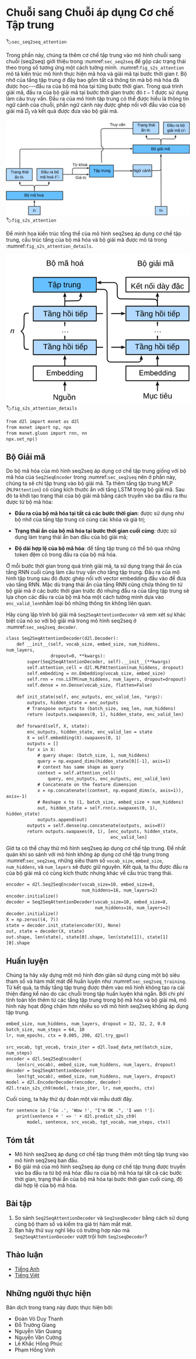 <!-- ===================== Bắt đầu dịch Phần 1 ==================== -->
<!-- ========================================= REVISE - BẮT ĐẦU =================================== -->

<!--
# Sequence to Sequence with Attention Mechanisms
-->

# Chuỗi sang Chuỗi áp dụng Cơ chế Tập trung
:label:`sec_seq2seq_attention`

<!--
In this section, we add the attention mechanism to the sequence to sequence (seq2seq) model as introduced in :numref:`sec_seq2seq` to explicitly aggregate states with weights.
:numref:`fig_s2s_attention` shows the model architecture for encoding and decoding at the timestep $t$.
Here, the memory of the attention layer consists of all the information that the encoder has seen---the encoder output at each timestep.
During the decoding, the decoder output from the previous timestep $t-1$ is used as the query.
The output of the attention model is viewed as the context information, and such context is concatenated with the decoder input $D_t$.
Finally, we feed the concatenation into the decoder.
-->

Trong phần này, chúng ta thêm cơ chế tập trung vào mô hình chuỗi sang chuỗi (seq2seq) giới thiệu trong :numref:`sec_seq2seq` để gộp các trạng thái theo trọng số tương ứng một cách tường minh.
:numref:`fig_s2s_attention` mô tả kiến trúc mô hình thực hiện mã hóa và giải mã tại bước thời gian $t$.
Bộ nhớ của tầng tập trung ở đây bao gồm tất cả thông tin mà bộ mã hóa đã được học---đầu ra của bộ mã hóa tại từng bước thời gian.
Trong quá trình giải mã, đầu ra của bộ giải mã tại bước thời gian trước đó $t-1$ được sử dụng làm câu truy vấn.
Đầu ra của mô hình tập trung có thể được hiểu là thông tin ngữ cảnh của chuỗi, phần ngữ cảnh này được ghép nối với đầu vào của bộ giải mã $D_t$ và kết quả được đưa vào bộ giải mã.

<!--
![The second timestep in decoding for the sequence to sequence model with attention mechanism.](../img/seq2seq_attention.svg)
-->

![Quá trình giải mã tại bước thời gian thứ 2 trong mô hình chuỗi sang chuỗi áp dụng cơ chế tập trung.](../img/seq2seq_attention.svg)
:label:`fig_s2s_attention`


<!--
To illustrate the overall architecture of seq2seq with attention model, the layer structure of its encoder and decoder is shown in :numref:`fig_s2s_attention_details`.
-->

Để minh họa kiến trúc tổng thể của mô hình seq2seq áp dụng cơ chế tập trung, cấu trúc tầng của bộ mã hóa và bộ giải mã được mô tả trong :numref:`fig_s2s_attention_details`.

<!--
![The layers in the sequence to sequence model with attention mechanism.](../img/seq2seq-attention-details.svg)
-->

![Các tầng trong mô hình chuỗi sang chuỗi áp dụng cơ chế tập trung.](../img/seq2seq-attention-details.svg)
:label:`fig_s2s_attention_details`



```{.python .input  n=1}
from d2l import mxnet as d2l
from mxnet import np, npx
from mxnet.gluon import rnn, nn
npx.set_np()
```

<!-- ===================== Kết thúc dịch Phần 1 ===================== -->

<!-- ===================== Bắt đầu dịch Phần 2 ===================== -->

<!--
## Decoder
-->

## Bộ Giải mã

<!--
Since the encoder of seq2seq with attention mechanisms is the same as `Seq2SeqEncoder` in :numref:`sec_seq2seq`, we will just focus on the decoder.
We add an MLP attention layer (`MLPAttention`) which has the same hidden size as the LSTM layer in the decoder.
Then we initialize the state of the decoder by passing three items from the encoder:
-->

Do bộ mã hóa của mô hình seq2seq áp dụng cơ chế tập trung giống với bộ mã hóa của `Seq2SeqEncoder` trong :numref:`sec_seq2seq` nên ở phần này, chúng ta sẽ chỉ tập trung vào bộ giải mã.
Ta thêm tầng tập trung MLP (`MLPAttention`) có cùng kích thước ẩn với tầng LSTM trong bộ giải mã. 
Sau đó ta khởi tạo trạng thái của bộ giải mã bằng cách truyền vào ba đầu ra thu được từ bộ mã hóa:

<!--
- **the encoder outputs of all timesteps**: they are used as the attention layer's memory with identical keys and values;
-->

- **Đầu ra của bộ mã hóa tại tất cả các bước thời gian**: được sử dụng như bộ nhớ của tầng tập trung có cùng các khóa và giá trị;

<!--
- **the hidden state of the encoder's final timestep**: it is used as the initial decoder's hidden state;
-->

- **Trạng thái ẩn của bộ mã hóa tại bước thời gian cuối cùng**: được sử dụng làm trạng thái ẩn ban đầu của bộ giải mã;

<!--
- **the encoder valid length**: so the attention layer will not consider the padding tokens with in the encoder outputs.
-->

- **Độ dài hợp lệ của bộ mã hóa**: để tầng tập trung có thể bỏ qua những token đệm có trong đầu ra của bộ mã hóa.

<!--
At each timestep of the decoding, we use the output of the decoder's last RNN layer as the query for the attention layer.
The attention model's output is then concatenated with the input embedding vector to feed into the RNN layer.
Although the RNN layer hidden state also contains history information from decoder,
the attention output explicitly selects the encoder outputs based on `enc_valid_len`, so that the attention output suspends other irrelevant information.
-->

Ở mỗi bước thời gian trong quá trình giải mã, ta sử dụng trạng thái ẩn của tầng RNN cuối cùng làm câu truy vấn cho tầng tập trung.
Đầu ra của mô hình tập trung sau đó được ghép nối với vector embedding đầu vào để đưa vào tầng RNN. 
Mặc dù trạng thái ẩn của tầng RNN cũng chứa thông tin từ bộ giải mã ở các bước thời gian trước đó nhưng đầu ra của tầng tập trung sẽ lựa chọn các đầu ra của bộ mã hóa một cách tường minh dựa vào `enc_valid_len`nhằm loại bỏ những thông tin không liên quan.

<!--
Let us implement the `Seq2SeqAttentionDecoder`, and see how it differs from the decoder in seq2seq from :numref:`sec_seq2seq_decoder`.
-->

Hãy cùng lập trình bộ giải mã `Seq2SeqAttentionDecoder` và xem xét sự khác biệt của nó so với bộ giải mã trong mô hình seq2seq ở :numref:`sec_seq2seq_decoder`.


```{.python .input  n=2}
class Seq2SeqAttentionDecoder(d2l.Decoder):
    def __init__(self, vocab_size, embed_size, num_hiddens, num_layers,
                 dropout=0, **kwargs):
        super(Seq2SeqAttentionDecoder, self).__init__(**kwargs)
        self.attention_cell = d2l.MLPAttention(num_hiddens, dropout)
        self.embedding = nn.Embedding(vocab_size, embed_size)
        self.rnn = rnn.LSTM(num_hiddens, num_layers, dropout=dropout)
        self.dense = nn.Dense(vocab_size, flatten=False)

    def init_state(self, enc_outputs, enc_valid_len, *args):
        outputs, hidden_state = enc_outputs
        # Transpose outputs to (batch_size, seq_len, num_hiddens)
        return (outputs.swapaxes(0, 1), hidden_state, enc_valid_len)

    def forward(self, X, state):
        enc_outputs, hidden_state, enc_valid_len = state
        X = self.embedding(X).swapaxes(0, 1)
        outputs = []
        for x in X:
            # query shape: (batch_size, 1, num_hiddens)
            query = np.expand_dims(hidden_state[0][-1], axis=1)
            # context has same shape as query
            context = self.attention_cell(
                query, enc_outputs, enc_outputs, enc_valid_len)
            # Concatenate on the feature dimension
            x = np.concatenate((context, np.expand_dims(x, axis=1)), axis=-1)
            # Reshape x to (1, batch_size, embed_size + num_hiddens)
            out, hidden_state = self.rnn(x.swapaxes(0, 1), hidden_state)
            outputs.append(out)
        outputs = self.dense(np.concatenate(outputs, axis=0))
        return outputs.swapaxes(0, 1), [enc_outputs, hidden_state,
                                        enc_valid_len]
```

<!--
Now we can test the seq2seq with attention model.
To be consistent with the model without attention in :numref:`sec_seq2seq`, we use the same hyper-parameters for `vocab_size`, `embed_size`, `num_hiddens`, and `num_layers`.
As a result, we get the same decoder output shape, but the state structure is changed.
-->

Giờ ta có thể chạy thử mô hình seq2seq áp dụng cơ chế tập trung.
Để nhất quán khi so sánh với mô hình không áp dụng cơ chế tập trung trong :numref:`sec_seq2seq`, những siêu tham số `vocab_size`, `embed_size`, `num_hiddens`, và `num_layers` sẽ được giữ nguyên.
Kết quả, ta thu được đầu ra của bộ giải mã có cùng kích thước nhưng khác về cấu trúc trạng thái.


```{.python .input  n=3}
encoder = d2l.Seq2SeqEncoder(vocab_size=10, embed_size=8,
                             num_hiddens=16, num_layers=2)
encoder.initialize()
decoder = Seq2SeqAttentionDecoder(vocab_size=10, embed_size=8,
                                  num_hiddens=16, num_layers=2)
decoder.initialize()
X = np.zeros((4, 7))
state = decoder.init_state(encoder(X), None)
out, state = decoder(X, state)
out.shape, len(state), state[0].shape, len(state[1]), state[1][0].shape
```

<!-- ===================== Kết thúc dịch Phần 2 ===================== -->

<!-- ===================== Bắt đầu dịch Phần 3 ===================== -->

<!--
## Training
-->

## Huấn luyện

<!--
Similar to :numref:`sec_seq2seq_training`, we try a toy model by applying the same training hyperparameters and the same training loss.
As we can see from the result, since the sequences in the training dataset are relative short, the additional attention layer does not lead to a significant improvement.
Due to the computational overhead of both the encoder's and the decoder's attention layers, this model is much slower than the seq2seq model without attention.
-->

Chúng ta hãy xây dựng một mô hình đơn giản sử dụng cùng một bộ siêu tham số và hàm mất mát để huấn luyện như :numref:`sec_seq2seq_training`.
Từ kết quả, ta thấy tầng tập trung được thêm vào mô hình không tạo ra cải thiện đáng kể nào do các chuỗi trong tập huấn luyện khá ngắn.
Bởi chi phí tính toán tốn thêm từ các tầng tập trung trong bộ mã hóa và bộ giải mã, mô hình này họat động chậm hơn nhiều so với mô hình seq2seq không áp dụng tập trung.


```{.python .input  n=5}
embed_size, num_hiddens, num_layers, dropout = 32, 32, 2, 0.0
batch_size, num_steps = 64, 10
lr, num_epochs, ctx = 0.005, 200, d2l.try_gpu()

src_vocab, tgt_vocab, train_iter = d2l.load_data_nmt(batch_size, num_steps)
encoder = d2l.Seq2SeqEncoder(
    len(src_vocab), embed_size, num_hiddens, num_layers, dropout)
decoder = Seq2SeqAttentionDecoder(
    len(tgt_vocab), embed_size, num_hiddens, num_layers, dropout)
model = d2l.EncoderDecoder(encoder, decoder)
d2l.train_s2s_ch9(model, train_iter, lr, num_epochs, ctx)
```

<!--
Last, we predict several sample examples.
-->

Cuối cùng, ta hãy thử dự đoán một vài mẫu dưới đây.


```{.python .input  n=6}
for sentence in ['Go .', 'Wow !', "I'm OK .", 'I won !']:
    print(sentence + ' => ' + d2l.predict_s2s_ch9(
        model, sentence, src_vocab, tgt_vocab, num_steps, ctx))
```

<!--
## Summary
-->

## Tóm tắt

<!--
* The seq2seq model with attention adds an additional attention layer to the model without attention.
* The decoder of the seq2seq with attention model passes three items from the encoder: the encoder outputs of all timesteps, the hidden state of the encoder's final timestep, and the encoder valid length.
-->

* Mô hình seq2seq áp dụng cơ chế tập trung thêm một tầng tập trung vào mô hình seq2seq ban đầu.
* Bộ giải mã của mô hình seq2seq áp dụng cơ chế tập trung được truyền vào ba đầu ra từ bộ mã hóa: đầu ra của bộ mã hóa tại tất cả các bước thời gian, trạng thái ẩn của bộ mã hóa tại bước thời gian cuối cùng, độ dài hợp lệ của bộ mã hóa.

<!--
## Exercises
-->

## Bài tập

<!--
1. Compare `Seq2SeqAttentionDecoder` and `Seq2seqDecoder` by using the same parameters and checking their losses.
2. Can you think of any use cases where `Seq2SeqAttentionDecoder` will outperform `Seq2seqDecoder`?
-->

1. So sánh `Seq2SeqAttentionDecoder` và `Seq2seqDecoder` bằng cách sử dụng cùng bộ tham số và kiểm tra giá trị hàm mất mát.
2. Bạn hãy thử suy nghĩ liệu có trường hợp nào mà `Seq2SeqAttentionDecoder` vượt trội hơn `Seq2seqDecoder`?

<!-- ===================== Kết thúc dịch Phần 3 ===================== -->
<!-- ========================================= REVISE - KẾT THÚC =================================== -->


## Thảo luận
* [Tiếng Anh](https://discuss.mxnet.io/t/4345)
* [Tiếng Việt](https://forum.machinelearningcoban.com/c/d2l)

## Những người thực hiện
Bản dịch trong trang này được thực hiện bởi:

* Đoàn Võ Duy Thanh
* Đỗ Trường Giang
* Nguyễn Văn Quang
* Nguyễn Văn Cường
* Lê Khắc Hồng Phúc
* Phạm Hồng Vinh
